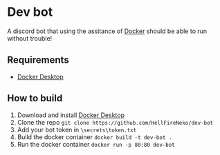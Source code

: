 # Dev bot
A discord bot that using the assitance of [Docker](https://www.docker.com/) should be able to run without trouble!

## Requirements
- [Docker Desktop](https://www.docker.com/products/docker-desktop/)

## How to build
1. Download and install [Docker Desktop](https://www.docker.com/products/docker-desktop/)
2. Clone the repo `git clone https://github.com/HellFireNeko/dev-bot`
3. Add your bot token in `\secrets\token.txt`
4. Build the docker container `docker build -t dev-bot .`
5. Run the docker container `docker run -p 80:80 dev-bot`
